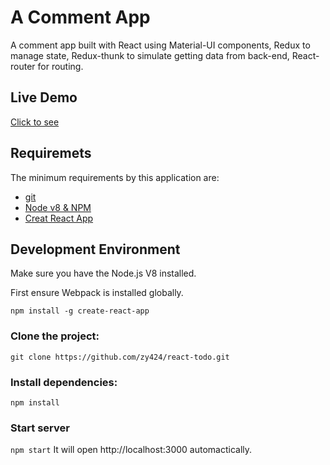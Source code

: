 # A Comment App

A comment app built with React using Material-UI components, Redux to manage state, Redux-thunk to simulate getting data from back-end, React-router for routing.

## Live Demo

[Click to see](http://yi-comment.tsun.site/)


## Requiremets

The minimum requirements by this application are:
- [git](https://git-scm.com/downloads)
- [Node v8 & NPM](https://nodejs.org/en/)
- [Creat React App](https://github.com/facebook/create-react-app)

## Development Environment

Make sure you have the Node.js V8 installed.<br>

First ensure Webpack is installed globally.<br>

`npm install -g create-react-app`


### Clone the project:

`git clone https://github.com/zy424/react-todo.git`

### Install dependencies:

`npm install`

### Start server

`npm start`
It will open http://localhost:3000 automactically.
